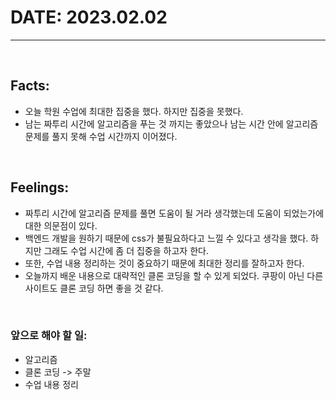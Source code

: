 # DATE: 2023.02.02
<hr>
<br>

## Facts: 
- 오늘 학원 수업에 최대한 집중을 했다. 하지만 집중을 못했다. 
- 남는 짜투리 시간에 알고리즘을 푸는 것 까지는 좋았으나 남는 시간 안에 알고리즘 문제를 풀지 못해 수업 시간까지 이어졌다. 
<br>

## Feelings: 
- 짜투리 시간에 알고리즘 문제를 풀면 도움이 될 거라 생각했는데 도움이 되었는가에 대한 의문점이 있다. 
- 백엔드 개발을 원하기 때문에 css가 불필요하다고 느낄 수 있다고 생각을 했다. 하지만 그래도 수업 시간에 좀 더 집중을 하고자 한다.
- 또한, 수업 내용 정리하는 것이 중요하기 때문에 최대한 정리를 잘하고자 한다. 
- 오늘까지 배운 내용으로 대략적인 클론 코딩을 할 수 있게 되었다. 쿠팡이 아닌 다른 사이트도 클론 코딩 하면 좋을 것 같다.
<br>

### 앞으로 해야 할 일: 
- 알고리즘 
- 클론 코딩 -> 주말
- 수업 내용 정리